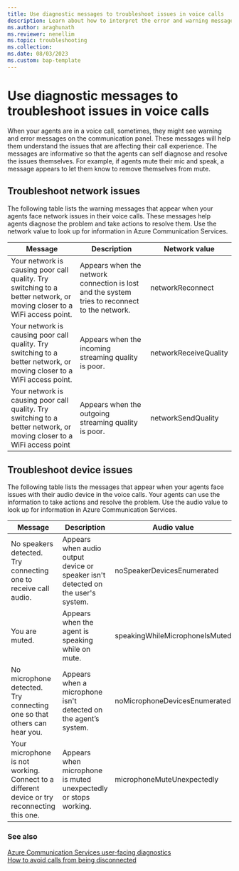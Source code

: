 ```yaml
---
title: Use diagnostic messages to troubleshoot issues in voice calls
description: Learn about how to interpret the error and warning messages when you face issues on a voice call.
ms.author: araghunath
ms.reviewer: nenellim 
ms.topic: troubleshooting
ms.collection: 
ms.date: 08/03/2023
ms.custom: bap-template
---
```


# Use diagnostic messages to troubleshoot issues in voice calls

When your agents are in a voice call, sometimes, they might see warning and error messages on the communication panel. These messages will help them understand the issues that are affecting their call experience. The messages are informative so that the agents can self diagnose and resolve the issues themselves. For example, if agents mute their mic and speak, a message appears to let them know to remove themselves from mute.

## Troubleshoot network issues

The following table lists the warning messages that appear when your agents face network issues in their voice calls. These messages help agents diagnose the problem and take actions to resolve them. Use the network value to look up for information in Azure Communication Services.

| Message| Description| Network value |
| -------- | -------- |-----------|
|  Your network is causing poor call quality. Try switching to a better network, or moving closer to a WiFi access point.  | Appears when the network connection is lost and the system tries to reconnect to the network.  | networkReconnect |
| Your network is causing poor call quality. Try switching to a better network, or moving closer to a WiFi access point.  | Appears when the incoming streaming quality is poor.  | networkReceiveQuality |
| Your network is causing poor call quality. Try switching to a better network, or moving closer to a WiFi access point  | Appears when the outgoing streaming quality is poor. | networkSendQuality |

## Troubleshoot device issues

The following table lists the messages that appear when your agents face issues with their audio device in the voice calls. Your agents can use the information to take actions and resolve the problem. Use the audio value to look up for information in Azure Communication Services.

| Message| Description| Audio value |
| -------- | -------- |-----------|
| No speakers detected. Try connecting one to receive call audio. | Appears when audio output device or speaker isn't detected on the user's system.  | noSpeakerDevicesEnumerated |
| You are muted.  | Appears when the agent is speaking while on mute. | speakingWhileMicrophoneIsMuted |
| No microphone detected. Try connecting one so that others can hear you. | Appears when a microphone isn't detected on the agent’s system.  | noMicrophoneDevicesEnumerated |
|Your microphone is not working. Connect to a different device or try reconnecting this one. | Appears when microphone is muted unexpectedly or stops working.  | microphoneMuteUnexpectedly |

### See also

[Azure Communication Services user-facing diagnostics](/azure/communication-services/concepts/voice-video-calling/user-facing-diagnostics)  
[How to avoid calls from being disconnected](/dynamics365/customer-service/voice-channel-agent-experience#how-to-avoid-call-disconnection)
